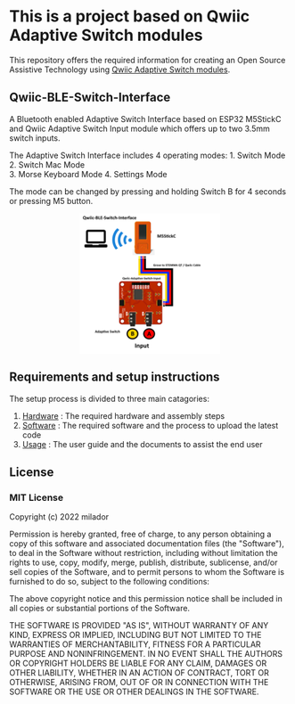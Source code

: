 # This is a project based on Qwiic Adaptive Switch modules
This repository offers the required information for creating an Open Source Assistive Technology using [Qwiic Adaptive Switch modules](https://github.com/milador/Qwiic-Adaptive-Switch).

## Qwiic-BLE-Switch-Interface

A Bluetooth enabled Adaptive Switch Interface based on ESP32 M5StickC and Qwiic Adaptive Switch Input module which offers up to two 3.5mm switch inputs. 

The Adaptive Switch Interface includes 4 operating modes: 
    1. Switch Mode
	2. Switch Mac Mode  
	3. Morse Keyboard Mode 
	4. Settings Mode
	
The mode can be changed by pressing and holding Switch B for 4 seconds or pressing M5 button.

<p align="center">
<img align="center" src="./Resources/Images/Qwiic_BLE_Switch_Interface.png" width="50%" height="50%" alt="Setup Diagram"/>
</p>

## Requirements and setup instructions 
The setup process is divided to three main catagories:

  1. [Hardware](./Hardware/) : The required hardware and assembly steps
  2. [Software](./Software/) : The required software and the process to upload the latest code
  3. [Usage](./Usage/) : The user guide and the documents to assist the end user


## License

### MIT License

Copyright (c) 2022 milador

Permission is hereby granted, free of charge, to any person obtaining a copy of this software and associated documentation files (the "Software"), to deal in the Software without restriction, including without limitation the rights to use, copy, modify, merge, publish, distribute, sublicense, and/or sell copies of the Software, and to permit persons to whom the Software is furnished to do so, subject to the following conditions:

The above copyright notice and this permission notice shall be included in all copies or substantial portions of the Software.

THE SOFTWARE IS PROVIDED "AS IS", WITHOUT WARRANTY OF ANY KIND, EXPRESS OR IMPLIED, INCLUDING BUT NOT LIMITED TO THE WARRANTIES OF MERCHANTABILITY, FITNESS FOR A PARTICULAR PURPOSE AND NONINFRINGEMENT. IN NO EVENT SHALL THE AUTHORS OR COPYRIGHT HOLDERS BE LIABLE FOR ANY CLAIM, DAMAGES OR OTHER LIABILITY, WHETHER IN AN ACTION OF CONTRACT, TORT OR OTHERWISE, ARISING FROM, OUT OF OR IN CONNECTION WITH THE SOFTWARE OR THE USE OR OTHER DEALINGS IN THE SOFTWARE.

